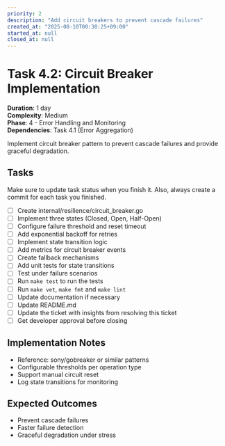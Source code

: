 ```yaml
---
priority: 2
description: "Add circuit breakers to prevent cascade failures"
created_at: "2025-08-10T00:30:25+09:00"
started_at: null
closed_at: null
---
```


# Task 4.2: Circuit Breaker Implementation

**Duration**: 1 day  
**Complexity**: Medium  
**Phase**: 4 - Error Handling and Monitoring  
**Dependencies**: Task 4.1 (Error Aggregation)

Implement circuit breaker pattern to prevent cascade failures and provide graceful degradation.

## Tasks
Make sure to update task status when you finish it. Also, always create a commit for each task you finished.

- [ ] Create internal/resilience/circuit_breaker.go
- [ ] Implement three states (Closed, Open, Half-Open)
- [ ] Configure failure threshold and reset timeout
- [ ] Add exponential backoff for retries
- [ ] Implement state transition logic
- [ ] Add metrics for circuit breaker events
- [ ] Create fallback mechanisms
- [ ] Add unit tests for state transitions
- [ ] Test under failure scenarios
- [ ] Run `make test` to run the tests
- [ ] Run `make vet`, `make fmt` and `make lint`
- [ ] Update documentation if necessary
- [ ] Update README.md
- [ ] Update the ticket with insights from resolving this ticket
- [ ] Get developer approval before closing

## Implementation Notes

- Reference: sony/gobreaker or similar patterns
- Configurable thresholds per operation type
- Support manual circuit reset
- Log state transitions for monitoring

## Expected Outcomes

- Prevent cascade failures
- Faster failure detection
- Graceful degradation under stress